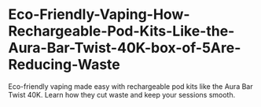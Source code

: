 # Eco-Friendly-Vaping-How-Rechargeable-Pod-Kits-Like-the-Aura-Bar-Twist-40K-box-of-5Are-Reducing-Waste
Eco-friendly vaping made easy with rechargeable pod kits like the Aura Bar Twist 40K. Learn how they cut waste and keep your sessions smooth.
